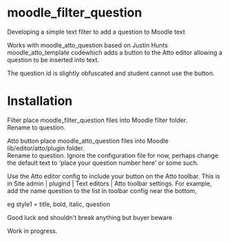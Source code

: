 # moodle_filter_question
Developing a simple text filter to add a question to Moodle text

Works with moodle_atto_question based on Justin Hunts moodle_atto_template codewhich adds a button to the Atto editor 
allowing a question to be inserted into text.  

The question id is slightly obfuscated and student cannot use the button.

Installation
===========

Filter
place moodle_filter_question files into Moodle filter folder.  
Rename to question.

Atto button
place moodle_atto_question files into Moodle lib/editor/atto/plugin folder.  
Rename to question.
Ignore the configuration file for now, perhaps change the default text to 'place your question number here' or some such.

Use the Atto editor config to include your button on the Atto toolbar. 
This is in Site admin | plugind | Text editors | Atto toolbar settings.
For example, add the name question to the list in toolbar config near the bottom, 

eg style1 = title, bold, italic, question

Good luck and shouldn't break anything but buyer beware

Work in progress.
